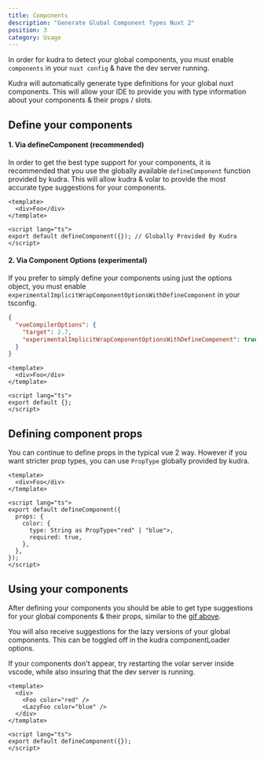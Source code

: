 ```yaml
---
title: Components
description: "Generate Global Component Types Nuxt 2"
position: 3
category: Usage
---
```


<alert type="warning">

In order for kudra to detect your global components, you must enable `components` in your `nuxt config`
& have the dev server running.

</alert>

<gif src="/demo/components.gif" id="demo"></gif>

Kudra will automatically generate type definitions for your global nuxt components. This will allow
your IDE to provide you with type information about your components & their props / slots.

## Define your components

#### 1. Via defineComponent (recommended)

In order to get the best type support for your components, it is recommended that you use the
globally available `defineComponent` function provided by kudra. This will allow kudra & volar
to provide the most accurate type suggestions for your components.

```vue [components/foo.vue]
<template>
  <div>Foo</div>
</template>

<script lang="ts">
export default defineComponent({}); // Globally Provided By Kudra
</script>
```

#### 2. Via Component Options (experimental)

If you prefer to simply define your components using just the options object,
you must enable `experimentalImplicitWrapComponentOptionsWithDefineComponent` in your tsconfig.

```json [tsconfig.json]
{
  "vueCompilerOptions": {
    "target": 2.7,
    "experimentalImplicitWrapComponentOptionsWithDefineComponent": true
  }
}
```

```vue [components/foo.vue]
<template>
  <div>Foo</div>
</template>

<script lang="ts">
export default {};
</script>
```

## Defining component props

You can continue to define props in the typical vue 2 way. However if you want stricter prop types,
you can use `PropType` globally provided by kudra.

```vue [components/foo.vue]
<template>
  <div>Foo</div>
</template>

<script lang="ts">
export default defineComponent({
  props: {
    color: {
      type: String as PropType<"red" | "blue">,
      required: true,
    },
  },
});
</script>
```

## Using your components

After defining your components you should be able to get type suggestions for your global components & their props, similar to the [gif above](#demo).

You will also receive suggestions for the lazy versions of your global components. This can be toggled off in the
kudra componentLoader options.

If your components don't appear, try restarting the volar server inside
vscode, while also insuring that the dev server is running.

```vue [pages/index.vue]
<template>
  <div>
    <Foo color="red" />
    <LazyFoo color="blue" />
  </div>
</template>

<script lang="ts">
export default defineComponent({});
</script>
```
